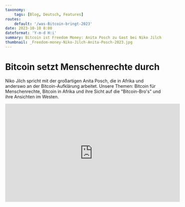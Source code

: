 ```yaml
---
taxonomy:
    tags: [Blog, Deutsch, Features]
routes:
    default: '/was-Bitcoin-bringt-2023'
date: 2023-10-10 8:00
dateformat: 'Y-m-d H:i'
summary: Bitcoin ist Freedom Money: Anita Posch zu Gast bei Niko Jilch's "Was Bitcoin bringt". Bitcoin für Menschenrechte, Bitcoin in Afrika und ihre Sicht auf die "Bitcoin-Bro's" und ihre Ansichten im Westen.
thumbnail: _Freedom-money-Niko-Jilch-Anita-Posch-2023.jpg
---
```


# Bitcoin setzt Menschenrechte durch

Niko Jilch spricht mit der großartigen Anita Posch, die in Afrika und anderswo an der Bitcoin-Aufklärung arbeitet. Unsere Themen: Bitcoin für Menschenrechte, Bitcoin in Afrika und ihre Sicht auf die "Bitcoin-Bro's" und ihre Ansichten im Westen.

<iframe width="560" height="315" src="https://www.youtube.com/embed/66pSk7XXuoc?si=GgsHCxzQLHWD15JB" title="YouTube video player" frameborder="0" allow="accelerometer; autoplay; clipboard-write; encrypted-media; gyroscope; picture-in-picture; web-share" allowfullscreen></iframe>

